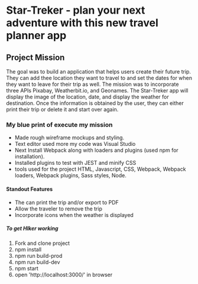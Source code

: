# Star-Treker - plan your next adventure with this new travel planner app

## Project Mission
The goal was to build an application that helps users create their future trip. They can add thee location they want to travel to and set the dates for when they want to leave for their trip as well. The mission was to incorporate three APIs Pixabay, Weatherbit.io, and Geonames. The Star-Treker app will display the image of the location, date, and display the weather for destination. Once the information is obtained by the user, they can either print their trip or delete it and start over again. 

### My blue print of execute my mission

* Made rough wireframe mockups and styling.
* Text editor used more my code was Visual Studio
* Next Install Webpack along with loaders and plugins (used npm for installation).
* Installed plugins to test with JEST and minify CSS
* tools used for the project HTML, Javascript, CSS, Webpack, Webpack loaders, Webpack plugins, Sass styles, Node.

#### Standout Features

* The can print the trip and/or export to PDF
* Allow the traveler to remove the trip
* Incorporate icons when the weather is displayed


##### To get HIker working

1. Fork and clone project
2. npm install
3. npm run build-prod
4. npm run build-dev
5. npm start
6. open 'http://localhost:3000/' in browser
